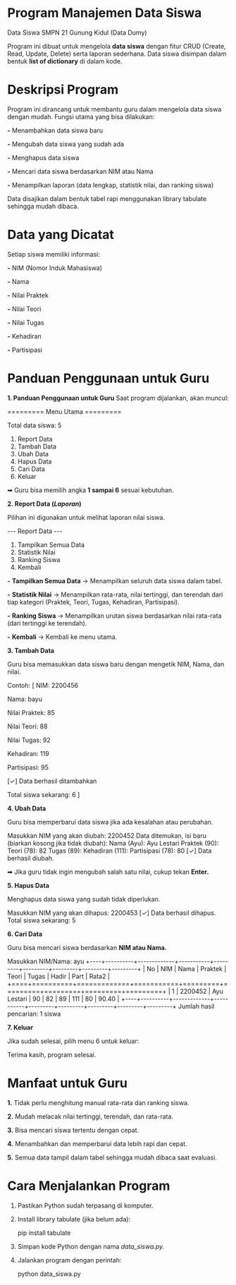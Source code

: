 # Program Manajemen Data Siswa
Data Siswa SMPN 21 Gunung Kidul (Data Dumy)

Program ini dibuat untuk mengelola **data siswa** dengan fitur CRUD (Create, Read, Update, Delete) serta laporan sederhana.
Data siswa disimpan dalam bentuk **list of dictionary** di dalam kode.

# Deskripsi Program
Program ini dirancang untuk membantu guru dalam mengelola data siswa dengan mudah.
Fungsi utama yang bisa dilakukan:

**-** Menambahkan data siswa baru

**-** Mengubah data siswa yang sudah ada

**-** Menghapus data siswa

**-** Mencari data siswa berdasarkan NIM atau Nama

**-** Menampilkan laporan (data lengkap, statistik nilai, dan ranking siswa)

Data disajikan dalam bentuk tabel rapi menggunakan library tabulate sehingga mudah dibaca.


# Data yang Dicatat

Setiap siswa memiliki informasi:

**-** NIM (Nomor Induk Mahasiswa)

**-** Nama

**-** Nilai Praktek

**-** Nilai Teori

**-** Nilai Tugas

**-** Kehadiran

**-** Partisipasi


# Panduan Penggunaan untuk Guru

**1. Panduan Penggunaan untuk Guru**
Saat program dijalankan, akan muncul:

========= Menu Utama ========= 

Total data siswa: 5

1. Report Data  
2. Tambah Data
3. Ubah Data
4. Hapus Data
5. Cari Data
6. Keluar


➡ Guru bisa memilih angka **1 sampai 6** sesuai kebutuhan.

**2. Report Data (_Laporan_)**

Pilihan ini digunakan untuk melihat laporan nilai siswa.

--- Report Data ---
1. Tampilkan Semua Data
2. Statistik Nilai
3. Ranking Siswa
4. Kembali


**-** **Tampilkan Semua Data** → Menampilkan seluruh data siswa dalam tabel.

**-** **Statistik Nilai** → Menampilkan rata-rata, nilai tertinggi, dan terendah dari tiap kategori (Praktek, Teori, Tugas, Kehadiran, Partisipasi).

**-** **Ranking Siswa** → Menampilkan urutan siswa berdasarkan nilai rata-rata (dari tertinggi ke terendah).

**-** **Kembali** → Kembali ke menu utama.


**3. Tambah Data**

Guru bisa memasukkan data siswa baru dengan mengetik NIM, Nama, dan nilai.

Contoh:
[
NIM: 2200456

Nama: bayu

Nilai Praktek: 85

Nilai Teori: 88

Nilai Tugas: 92

Kehadiran: 119

Partisipasi: 95

[✓] Data berhasil ditambahkan

Total siswa sekarang: 6
]

**4. Ubah Data**

Guru bisa memperbarui data siswa jika ada kesalahan atau perubahan.

Masukkan NIM yang akan diubah: 2200452
Data ditemukan, isi baru (biarkan kosong jika tidak diubah):
Nama (Ayu): Ayu Lestari
Praktek (90):
Teori (78): 82
Tugas (89):
Kehadiran (111):
Partisipasi (78): 80
[✓] Data berhasil diubah.


➡ Jika guru tidak ingin mengubah salah satu nilai, cukup tekan **Enter.**

**5. Hapus Data**

Menghapus data siswa yang sudah tidak diperlukan.

Masukkan NIM yang akan dihapus: 2200453
[✓] Data berhasil dihapus.
Total siswa sekarang: 5

**6. Cari Data**

Guru bisa mencari siswa berdasarkan **NIM atau Nama.**

Masukkan NIM/Nama: ayu
+----+----------+-------------+-----------+---------+---------+---------+---------+---------+
| No | NIM      | Nama        |   Praktek |   Teori |   Tugas |   Hadir |   Part  |   Rata2 |
+====+==========+=============+===========+=========+=========+=========+=========+=========+
|  1 | 2200452  | Ayu Lestari |        90 |      82 |      89 |     111 |      80 |   90.40 |
+----+----------+-------------+-----------+---------+---------+---------+---------+---------+
Jumlah hasil pencarian: 1 siswa

**7. Keluar**

Jika sudah selesai, pilih menu 6 untuk keluar:

Terima kasih, program selesai.


# Manfaat untuk Guru


**1.** Tidak perlu menghitung manual rata-rata dan ranking siswa.

**2.** Mudah melacak nilai tertinggi, terendah, dan rata-rata.

**3.** Bisa mencari siswa tertentu dengan cepat.

**4.** Menambahkan dan memperbarui data lebih rapi dan cepat.

**5.** Semua data tampil dalam tabel sehingga mudah dibaca saat evaluasi.

# Cara Menjalankan Program

1. Pastikan Python sudah terpasang di komputer.

2. Install library tabulate (jika belum ada):

    pip install tabulate

3. Simpan kode Python dengan nama _data_siswa.py._

4. Jalankan program dengan perintah:

    python data_siswa.py
